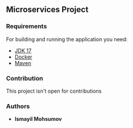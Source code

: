 ## Microservices Project

### Requirements

For building and running the application you need:

- [JDK 17](https://www.oracle.com/java/technologies/javase/jdk17-archive-downloads.html)
- [Docker](https://www.docker.com/products/docker-desktop/)
- [Maven](https://maven.apache.org/download.cgi)


### Contribution
This project isn't open for contributions

### Authors
* **Ismayil Mohsumov**